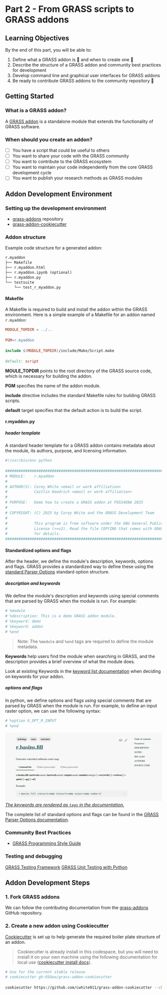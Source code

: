 [grass-addons]: https://github.com/OSGeo/grass-addons
[gunittest_testing]: https://grass.osgeo.org/grass85/manuals/libpython/gunittest_testing.html#
[grass_parser]: https://grass.osgeo.org/grass85/manuals/parser_standard_options.html
[grass_style_guide]: https://grass.osgeo.org/grass85/manuals/style_guide.html
[grass_keywords]: https://grass.osgeo.org/grass-devel/manuals/keywords.html
[contributing]: https://github.com/OSGeo/grass-addons/blob/grass8/CONTRIBUTING.md
[cookiecutter]: https://cookiecutter.readthedocs.io/en/stable/
[cookiecutter_install]: https://cookiecutter.readthedocs.io/en/stable/installation.html#install-cookiecutter
[grass-addon-cookiecutter]: https://github.com/OSGeo/grass-addon-cookiecutter

# Part 2 - From GRASS scripts to GRASS addons

## Learning Objectives

By the end of this part, you will be able to:

1. Define what a GRASS addon is :green_heart: and when to create one :green_heart:
2. Describe the structure of a GRASS addon and community best practices for development
3. Develop command line and graphical user interfaces for GRASS addons
4. Be ready to contribute GRASS addons to the community repository :green_heart:

## Getting Started

### What is a GRASS addon?

A [GRASS addon][grass-addons] is a standalone module that extends the
functionality of GRASS software.

### When should you create an addon?

- [ ] You have a script that could be useful to others
- [ ] You want to share your code with the GRASS community
- [ ] You want to contribute to the GRASS ecosystem
- [ ] You want to maintain your code independently
from the core GRASS development cycle
- [ ] You want to publish your research methods as GRASS modules

## Addon Development Environment

### Setting up the development environment

- [grass-addons][grass-addons] repository
- [grass-addon-cookiecutter][grass-addon-cookiecutter]

### Addon structure

Example code structure for a generated addon:

```text
r.myaddon
├── Makefile
├── r.myaddon.html
├── r.myaddon.ipynb (optional)
├── r.myaddon.py
└── testsuite
    └── test_r_myaddon.py

```

#### Makefile

A Makefile is required to build and install the addon within the GRASS environment.
Here is a simple example of a Makefile for an addon named `r.myaddon`:

```makefile
MODULE_TOPDIR = ../..

PGM=r.myaddon

include $(MODULE_TOPDIR)/include/Make/Script.make

default: script
```

**MOULE_TOPDIR**
  points to the root directory of the GRASS source code, which is necessary for
  building the addon.

**PGM**
  specifies the name of the addon module.
  
**include**
  directive includes the standard Makefile rules for building GRASS scripts.

**default**
target specifies that the default action is to build the script.

#### r.myaddon.py

##### header template

A standard header template for a GRASS addon contains metadata about the module,
its authors, purpose, and licensing information.

```python
#!/usr/bin/env python

##############################################################################
# MODULE:    r.myaddon
#
# AUTHOR(S): Corey White <email or work affiliation>
#            Caitlin Haedrich <email or work affiliation>
#
# PURPOSE:   Demo how to create a GRASS addon at FOSS4GNA 2025
#
# COPYRIGHT: (C) 2025 by Corey White and the GRASS Development Team
#
#            This program is free software under the GNU General Public
#            License (>=v2). Read the file COPYING that comes with GRASS
#            for details.
##############################################################################
```

#### Standardized options and flags

After the header, we define the module's description, keywords, options and flags.
GRASS provides a standardized way to define these using the
[standard Parser Options][grass_parser] standard option structure.

##### description and keywords

We define the module's description and keywords using special comments that are
parsed by GRASS when the module is run. For example:

```python
# %module
# %description: This is a demo GRASS addon module.
# %keyword: demo
# %keyword: addon
# %end
```

> Note: The `%module` and `%end` tags are required to define the module
metadata.

**Keywords**
  help users find the module when searching in GRASS, and the
  description provides a brief overview of what the module does.

Look at existing Keywords in the
[keyword list documentation][grass_keywords]
when deciding on keywords for your addon.

##### options and flags

In python, we define options and flags using special comments that are parsed
by GRASS when the module is run. For example, to define an input raster option, we
can use the following syntax:

```python
# %option G_OPT_R_INPUT
# %end
```

![keywords rendered as tags](../assets/keywords.png)
[*The keywords are rendered as `tags` in the documentation.*](https://grass.osgeo.org/grass85/manuals/r.basins.fill.html)

The complete list of standard options and flags can be found in the
[GRASS Parser Options documentation][grass_parser].

### Community Best Practices

- [GRASS Programming Style Guide][grass_style_guide]

### Testing and debugging

[GRASS Testing Framework][gunittest_testing]
[GRASS Unit Testing with Python](https://github.com/OSGeo/grass-addons/blob/grass8/doc/development/submitting/UNIT_TESTS.md)

## Addon Development Steps

### 1. Fork GRASS addons

We can follow the contributing documentation from the [grass-addons][contributing]
GitHub repository.

### 2. Create a new addon using Cookiecutter

[Cookiecutter][cookiecutter] is set up to help generate the required boiler
plate structure of an addon.

> Cookiecutter is already install in this codespace, but you will need to
install it on your own machine using the following documentation for local
use ([cookiecutter install docs][cookiecutter_install]).

```bash
# Use for the current stable release
# cookiecutter gh:OSGeo/grass-addon-cookiecutter

cookiecutter https://github.com/cwhite911/grass-addon-cookiecutter --checkout grass-tools
```
